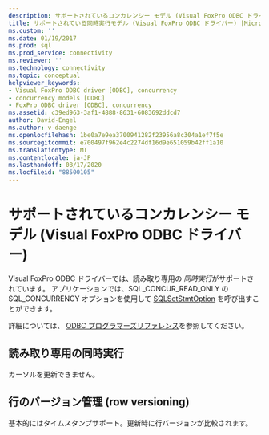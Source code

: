 ```yaml
---
description: サポートされているコンカレンシー モデル (Visual FoxPro ODBC ドライバー)
title: サポートされている同時実行モデル (Visual FoxPro ODBC ドライバー) |Microsoft Docs
ms.custom: ''
ms.date: 01/19/2017
ms.prod: sql
ms.prod_service: connectivity
ms.reviewer: ''
ms.technology: connectivity
ms.topic: conceptual
helpviewer_keywords:
- Visual FoxPro ODBC driver [ODBC], concurrency
- concurrency models [ODBC]
- FoxPro ODBC driver [ODBC], concurrency
ms.assetid: c39ed963-3af1-4888-8631-6083692ddcd7
author: David-Engel
ms.author: v-daenge
ms.openlocfilehash: 1be0a7e9ea3700941282f23956a8c304a1ef7f5e
ms.sourcegitcommit: e700497f962e4c2274df16d9e651059b42ff1a10
ms.translationtype: MT
ms.contentlocale: ja-JP
ms.lasthandoff: 08/17/2020
ms.locfileid: "88500105"
---
```

# <a name="supported-concurrency-model-visual-foxpro-odbc-driver"></a>サポートされているコンカレンシー モデル (Visual FoxPro ODBC ドライバー)
Visual FoxPro ODBC ドライバーでは、読み取り専用の *同時実行*がサポートされています。 アプリケーションでは、SQL_CONCUR_READ_ONLY の SQL_CONCURRENCY オプションを使用して [SQLSetStmtOption](../../odbc/microsoft/sqlsetstmtoption-visual-foxpro-odbc-driver.md) を呼び出すことができます。  
  
 詳細については、 [ODBC プログラマーズリファレンス](../../odbc/reference/odbc-programmer-s-reference.md)を参照してください。  
  
## <a name="read-only-concurrency"></a>読み取り専用の同時実行  
 カーソルを更新できません。  
  
## <a name="row-versioning"></a>行のバージョン管理 (row versioning)  
 基本的にはタイムスタンプサポート。更新時に行バージョンが比較されます。

